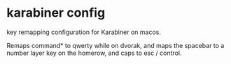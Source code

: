 # karabiner config

key remapping configuration for Karabiner on macos.

Remaps command* to qwerty while on dvorak, and maps the spacebar to a number
layer key on the homerow, and caps to esc / control.
